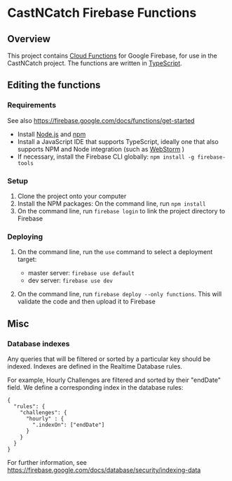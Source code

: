 # CastNCatch Firebase Functions

## Overview

This project contains [Cloud Functions](https://firebase.google.com/docs/functions) for Google Firebase, for use in the CastNCatch project. The functions are written in [TypeScript](https://www.typescriptlang.org/). 

## Editing the functions

### Requirements

See also https://firebase.google.com/docs/functions/get-started

- Install [Node.js](https://nodejs.org/en/) and [npm](https://www.npmjs.com/)
- Install a JavaScript IDE that supports TypeScript, ideally one that also supports NPM and Node integration (such as [WebStorm](https://www.jetbrains.com/webstorm/) )
- If necessary, install the Firebase CLI globally: `npm install -g firebase-tools`

### Setup

1. Clone the project onto your computer
2. Install the NPM packages: On the command line, run `npm install`
3. On the command line, run `firebase login` to link the project directory to Firebase

### Deploying

1. On the command line, run the `use` command to select a deployment target:

    * master server: `firebase use default`
    * dev server: `firebase use dev`

2. On the command line, run `firebase deploy --only functions`. This will validate the code and then upload it to Firebase

## Misc

### Database indexes

Any queries that will be filtered or sorted by a particular key should be indexed. Indexes are defined in the Realtime Database rules.

For example, Hourly Challenges are filtered and sorted by their "endDate" field. We define a corresponding index in the database rules:

    {
      "rules": {
        "challenges": {
          "hourly" : {
            ".indexOn": ["endDate"]
          }
        }
      }
    }

For further information, see https://firebase.google.com/docs/database/security/indexing-data